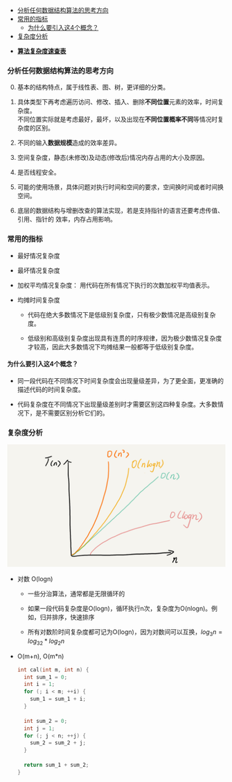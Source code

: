 
<!-- vim-markdown-toc GFM -->

- [分析任何数据结构算法的思考方向](#分析任何数据结构算法的思考方向)
- [常用的指标](#常用的指标)
  - [为什么要引入这4个概念？](#为什么要引入这4个概念)
- [复杂度分析](#复杂度分析)

<!-- vim-markdown-toc -->


- **[算法复杂度速查表](https://linux.cn/article-7480-1.html)**


### 分析任何数据结构算法的思考方向

0. 基本的结构特点，属于线性表、图、树，更详细的分类。

1. 具体类型下再考虑遍历访问、修改、插入、删除**不同位置**元素的效率，时间复杂度。  
   不同位置实际就是考虑最好，最坏，以及出现在**不同位置概率不同**等情况时复杂度的区别。

2. 不同的输入**数据规模**造成的效率差异。

3. 空间复杂度，静态(未修改)及动态(修改后)情况内存占用的大小及原因。

4. 是否线程安全。

5. 可能的使用场景，具体问题对执行时间和空间的要求，空间换时间或者时间换空间。

6. 底层的数据结构与增删改查的算法实现，若是支持指针的语言还要考虑传值、引用、指针的
   效率，内存占用影响。


### 常用的指标
- 最好情况复杂度

- 最坏情况复杂度

- 加权平均情况复杂度： 用代码在所有情况下执行的次数加权平均值表示。

- 均摊时间复杂度  
  - 代码在绝大多数情况下是低级别复杂度，只有极少数情况是高级别复杂度。

  - 低级别和高级别复杂度出现具有连贯的时序规律，因为极少数情况复杂度才较高，因此大多数情况下均摊结果一般都等于低级别复杂度。


#### 为什么要引入这4个概念？
- 同一段代码在不同情况下时间复杂度会出现量级差异，为了更全面，更准确的描述代码的时间复杂度。

- 代码复杂度在不同情况下出现量级差别时才需要区别这四种复杂度。大多数情况下，是不需要区别分析它们的。


### 复杂度分析

  <img src="../9.Resources/time-complexity.jpg">

- 对数 O(logn)
  - 一些分治算法，通常都是无限循环的

  - 如果一段代码复杂度是O(logn)，循环执行n次，复杂度为O(nlogn)。例如，归并排序，快速排序

  - 所有对数阶时间复杂度都可记为O(logn)，因为对数间可以互换，$log_3n = log_32 * log_2n$

- O(m+n), O(m\*n)
  ``` C
  int cal(int m, int n) {
    int sum_1 = 0;
    int i = 1;
    for (; i < m; ++i) {
      sum_1 = sum_1 + i;
    }

    int sum_2 = 0;
    int j = 1;
    for (; j < n; ++j) {
      sum_2 = sum_2 + j;
    }

    return sum_1 + sum_2;
  }
  ```

